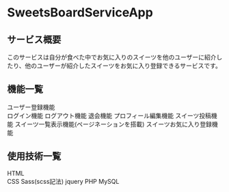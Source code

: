 # SweetsBoardServiceApp

## サービス概要
  このサービスは自分が食べた中でお気に入りのスイーツを他のユーザーに紹介したり、他のユーザーが紹介したスイーツをお気に入り登録できるサービスです。
  
## 機能一覧
  ユーザー登録機能<br>
  ログイン機能
  ログアウト機能
  退会機能
  プロフィール編集機能
  スイーツ投稿機能
  スイーツ一覧表示機能(ページネーションを搭載)
  スイーツお気に入り登録機能
  
## 使用技術一覧
  HTML<br>
  CSS
  Sass(scss記法)
  jquery
  PHP 
  MySQL
  
  
